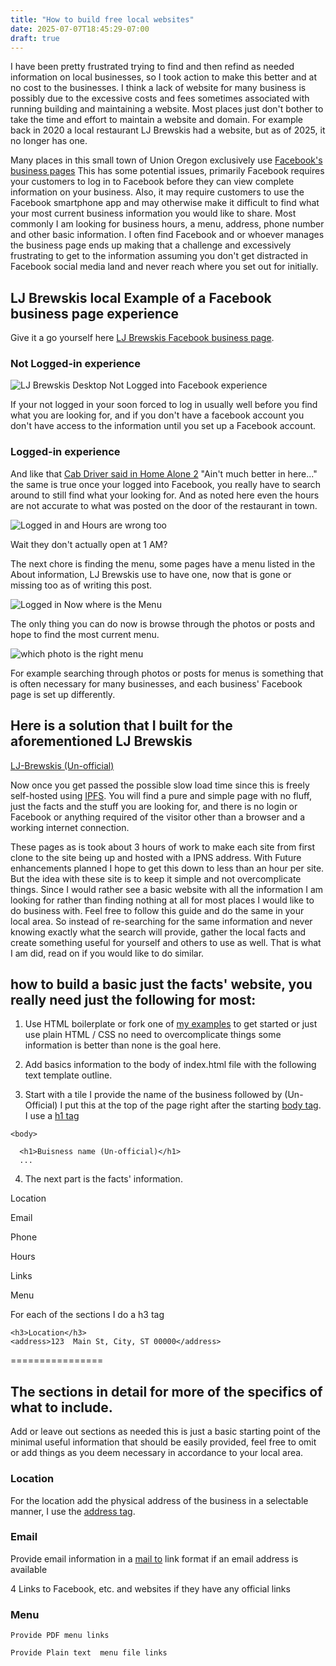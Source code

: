 ```yaml
---
title: "How to build free local websites"
date: 2025-07-07T18:45:29-07:00
draft: true
---
```


I have been pretty frustrated trying to find and then refind as needed information on local businesses, so I took action to make this better and at no cost to the businesses. I think a lack of website for many business is possibly due to the excessive costs and fees sometimes associated with running building and maintaining a website.  Most places just don't bother to take the time and effort to maintain a website and domain. For example back in 2020 a local restaurant LJ Brewskis had a website, but as of 2025, it no longer has one.

Many places in this small town of Union Oregon exclusively use [Facebook's business pages](https://www.facebook.com/business/help/1968057156746246?id=939256796236247) This has some potential issues, primarily Facebook requires your customers to log in to Facebook before they can view complete information on your business. Also, it may require customers to use the Facebook smartphone app and may otherwise make it difficult to find what your most current business information you would like to share. Most commonly I am looking for business hours, a menu, address, phone number and other basic information. I often find Facebook and or whoever manages the business page ends up  making that a challenge and excessively frustrating to get to the information assuming you don't get distracted in Facebook social media land and never reach where you set out for initially. 

## LJ Brewskis local Example of a Facebook business page experience

Give it a go yourself here [LJ Brewskis Facebook business page](https://www.facebook.com/profile.php?id=100063707583500).

### Not Logged-in experience

![LJ Brewskis Desktop Not Logged into Facebook experience ](LJBrewskisFacbookNotLoggedindesktop.png)

If your not logged in your soon forced to log in usually well before you find what you are looking for, and if you don't have a facebook account you don't have access to the information until you set up a Facebook account.

### Logged-in experience

And like that [Cab Driver said in Home Alone 2](https://www.imdb.com/title/tt0104431/characters/nm0865356/) "Ain't much better in here..." the same is true once your logged into Facebook, you really have to search around to still find what your looking for. And as noted here even the hours are not accurate to what was posted on the door of the restaurant in town.


![Logged in and Hours are wrong too](LJBrewskisFacebookLoggedInHoursLookOff.png)

Wait they don't actually open at 1 AM?

The next chore is finding the menu, some pages have a menu listed in the About information, LJ Brewskis use to have one, now that is gone or missing too as of writing this post.

![Logged in Now where is the Menu](LJBrewskisFacebookMenuMissing.png)

The only thing you can do now is browse through the photos or posts and hope to find the most current menu.

![which photo is the right menu](LJFaceBookWhichPhotoIsTheMenuYouWant.png)

For example searching through photos or posts for menus is something that is often necessary for many businesses, and each business' Facebook page is set up differently.


## Here is a solution that I built for the aforementioned LJ Brewskis

[LJ-Brewskis (Un-official)](https://k51qzi5uqu5dlr44wospfhm3h896r5hlml2ctjnf1lvyr9kth119np0gar4sx0.ipns.dweb.link/)

Now once you get passed the possible slow load time since this is freely self-hosted using [IPFS](https://ipfs.tech/). You will find a pure and simple page with no fluff, just the facts and the stuff you are looking for, and there is no login or Facebook or anything required of the visitor other than a browser and a working internet connection. 

 These pages as is took about 3 hours of work to make each site from first clone to the site being up and hosted with a IPNS address. With Future enhancements planned I hope to get this down to less than an hour per site. But the idea with these site is to keep it simple and not overcomplicate things. Since I would rather see a basic website with all the information I am looking for rather than finding nothing at all for most places I would like to do business with. Feel free to follow this guide and do the same in your local area. So instead of re-searching for the same information and never knowing exactly what the search will provide, gather the local facts and create something useful for yourself and others to use as well. That is what I am did, read on if you would like to do similar.

## how to build a basic just the facts' website, you really need just the following for most:

1. Use HTML boilerplate or fork one of [my examples](https://github.com/djbrieck?tab=repositories&q=un&type=&language=&sort=) to get started or just use plain HTML / CSS no need to overcomplicate things some information is better than none is the goal here.

2. Add basics information to the body of index.html file with the following text template outline.

3. Start with a tile I provide the name of the business followed by (Un-Official) I put this at the top of the page right after the starting [body tag](https://www.w3schools.com/tags/tag_body.asp). I use a [h1 tag](https://www.w3schools.com/tags/tag_hn.asp)

```
<body>

  <h1>Buisness name (Un-official)</h1>
  ...
```

4. The next part is the facts' information. 

Location

Email

Phone

Hours

Links

Menu

For each of the sections I do a h3 tag

```
<h3>Location</h3>
<address>123  Main St, City, ST 00000</address>
```

================

## The sections in detail for more of the specifics of what to include.

Add or leave out sections as needed this is just a basic starting point of the minimal useful information that should be easily provided, feel free to omit or add things as you deem necessary in accordance to your local area.

### Location

For the location add the physical address of the business in a selectable manner, I use the [address tag](https://www.w3schools.com/tags/tag_address.asp). 

### Email

Provide email information in a [mail to](https://en.wikipedia.org/wiki/Mailto) link format if an email address is available

4 Links to Facebook, etc. and websites if they have any official links 

### Menu

    Provide PDF menu links

	Provide Plain text  menu file links